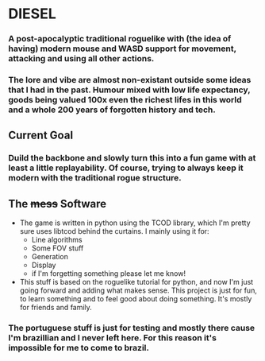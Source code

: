 # DIESEL
### A post-apocalyptic traditional roguelike with (the idea of having) modern mouse and WASD support for movement, attacking and using all other actions.

### The lore and vibe are almost non-existant outside some ideas that I had in the past. Humour mixed with low life expectancy, goods being valued 100x even the richest lifes in this world and a whole 200 years of forgotten history and tech.

## Current Goal
### Duild the backbone and slowly turn this into a fun game with at least a little replayability. Of course, trying to always keep it modern with the traditional rogue structure.

## The ~~mess~~ Software
- The game is written in python using the TCOD library, which I'm pretty sure uses libtcod behind the curtains. I mainly using it for:
  - Line algorithms
  - Some FOV stuff
  - Generation
  - Display
  - if I'm forgetting something please let me know!
- This stuff is based on the roguelike tutorial for python, and now I'm just going forward and adding what makes sense. This project is just for fun, to learn something and to feel good about doing something. It's mostly for friends and family.


### The portuguese stuff is just for testing and mostly there cause I'm brazillian and I never left here. For this reason it's impossible for me to come to brazil.

